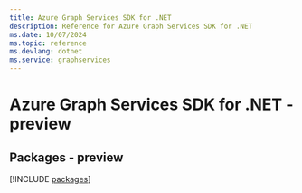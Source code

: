 ```yaml
---
title: Azure Graph Services SDK for .NET
description: Reference for Azure Graph Services SDK for .NET
ms.date: 10/07/2024
ms.topic: reference
ms.devlang: dotnet
ms.service: graphservices
---
```

# Azure Graph Services SDK for .NET - preview
## Packages - preview
[!INCLUDE [packages](graph-services-index.md)]